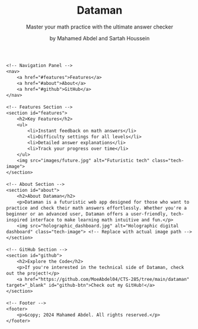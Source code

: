 <!DOCTYPE html>
<html lang="en">
<head>
    <meta charset="UTF-8">
    <meta name="viewport" content="width=device-width, initial-scale=1.0">
    <title>Dataman - Math Practice Answer Checker</title>
    <link rel="stylesheet" href="style.css">
</head>
<body>
    <!-- Header Section -->
    <header>
        <h1>Dataman</h1>
        <p>Master your math practice with the ultimate answer checker</p>
        <p class="authors">by Mahamed Abdel and Sartah Houssein</p>
    </header>

    <!-- Navigation Panel -->
    <nav>
        <a href="#features">Features</a>
        <a href="#about">About</a>
        <a href="#github">GitHub</a>
    </nav>

    <!-- Features Section -->
    <section id="features">
        <h2>Key Features</h2>
        <ul>
            <li>Instant feedback on math answers</li>
            <li>Difficulty settings for all levels</li>
            <li>Detailed answer explanations</li>
            <li>Track your progress over time</li>
        </ul>
        <img src="images/future.jpg" alt="Futuristic tech" class="tech-image">
    </section>

    <!-- About Section -->
    <section id="about">
        <h2>About Dataman</h2>
        <p>Dataman is a futuristic web app designed for those who want to practice and check their math answers effortlessly. Whether you're a beginner or an advanced user, Dataman offers a user-friendly, tech-inspired interface to make learning math intuitive and fun.</p>
        <img src="holographic_dashboard.jpg" alt="Holographic digital dashboard" class="tech-image"> <!-- Replace with actual image path -->
    </section>

    <!-- GitHub Section -->
    <section id="github">
        <h2>Explore the Code</h2>
        <p>If you're interested in the technical side of Dataman, check out the project!</p>
        <a href="https://github.com/MoeAbdel04/CTS-285/tree/main/dataman" target="_blank" id="github-btn">Check out my GitHub!</a>
    </section>

    <!-- Footer -->
    <footer>
        <p>&copy; 2024 Mahamed Abdel. All rights reserved.</p>
    </footer>
</body>
</html>

